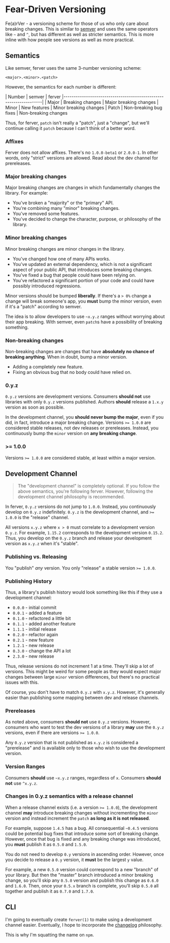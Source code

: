 
# Fear-Driven Versioning

Fe(a)rVer - a versioning scheme for those of us who only care about breaking changes.
This is similar to [semver](http://semver.org) and uses the same operators like
`~` and `^`, but has different as well as stricter semantics.
This is more inline with how people see versions as well as more practical.

## Semantics

Like semver, ferver uses the same 3-number versioning scheme:

```
<major>.<minor>.<patch>
```

However, the semantics for each number is different:

| Number        | semver                  | ferver
|-------------------------------------------------------------------|
| Major         | Breaking changes        | Major breaking changes
| Minor         | New features            | Minor breaking changes
| Patch         | Non-breaking bug fixes  | Non-breaking changes

Thus, for ferver, `patch` isn't really a "patch", just a "change",
but we'll continue calling it `patch` because I can't think of a better word.

### Affixes

Ferver does not allow affixes. There's no `1.0.0-beta1` or `2.0.0-1`.
In other words, only "strict" versions are allowed.
Read about the dev channel for prereleases.

### Major breaking changes

Major breaking changes are changes in which fundamentally changes the library.
For example:

- You've broken a "majority" or the "primary" API.
- You're combining many "minor" breaking changes.
- You've removed some features.
- You've decided to change the character, purpose, or philosophy of the library.

### Minor breaking changes

Minor breaking changes are minor changes in the library.

- You've changed how one of many APIs works.
- You've updated an external dependency,
   which is not a significant aspect of your public API,
   that introduces some breaking changes.
- You've fixed a bug that people could have been relying on.
- You've refactored a significant portion of your code
  and could have possibly introduced regressions.

Minor versions should be bumped __liberally__.
If there's a `> 0%` change a change will break someone's app,
you __must__ bump the minor version, even if it's a "patch" according to semver.

The idea is to allow developers to use `~x.y.z` ranges without worrying
about their app breaking. With semver, even `patch`s have a possibility
of breaking something.

### Non-breaking changes

Non-breaking changes are changes that have __absolutely no chance of breaking anything__.
When in doubt, bump a minor version.

- Adding a completely new feature.
- Fixing an obvious bug that no body could have relied on.

### 0.y.z

`0.y.z` versions are development versions.
Consumers __should not__ use libraries with only `0.y.z` versions published.
Authors __should__ release a `1.x.y` version as soon as possible.

In the development channel, you __should never bump the major__,
even if you did, in fact, introduce a major breaking change.
Versions `>= 1.0.0` are considered stable releases, not dev releases or prereleases.
Instead, you continuously bump the `minor` version on __any breaking change__.

### >= 1.0.0

Versions `>= 1.0.0` are considered stable, at least within a major version.

## Development Channel

> The "development channel" is completely optional.
> If you follow the above semantics, you're following ferver.
> However, following the development channel philosophy is recommended.

In ferver, `0.y.z` versions do not jump to `1.0.0`.
Instead, you continuously develop on `0.y.z` indefinitely.
`0.y.z` is the development channel,
and `>= 1.0.0` is the "release" channel.

All versions `x.y.z` where `x > 0` must correlate to a development version `0.y.z`.
For example, `1.15.2` corresponds to the development version `0.15.2`.
Thus, you develop on the `0.y.z` branch and release your development version
as `x.y.z` when it's "stable".

### Publishing vs. Releasing

You "publish" _any_ version. You only "release" a stable version `>= 1.0.0`.

### Publishing History

Thus, a library's publish history would look something like this if they use
a development channel:

- `0.0.0` - initial commit
- `0.0.1` - added a feature
- `0.1.0` - refactored a little bit
- `0.1.1` - added another feature
- `1.1.1` - initial release
- `0.2.0` - refactor again
- `0.2.1` - new feature
- `1.2.1` - new release
- `0.3.0` - change the API a lot
- `2.3.0` - new release

Thus, release versions do not increment 1 at a time.
They'll skip a lot of versions.
This might be weird for some people as they would expect major changes
between large `minor` version differences,
but there's no practical issues with this.

Of course, you don't have to match `0.y.z` with `x.y.z`.
However, it's generally easier than publishing some mapping between dev
and release channels.

### Prereleases

As noted above, consumers __should not__ use `0.y.z` versions.
However, consumers who want to test the dev versions of a library __may__
use the `0.y.z` versions, even if there are versions `>= 1.0.0`.

Any `0.y.z` version that is not published as `x.y.z` is considered a "prerelease"
and is available only to those who wish to use the development version.

### Version Ranges

Consumers __should__ use `~x.y.z` ranges, regardless of `x`.
Consumers __should not__ use `^x.y.z`.

### Changes in 0.y.z semantics with a release channel

When a release channel exists (i.e. a version `>= 1.0.0`),
the development channel __may__ introduce breaking changes without incrementing
the `minor` version and instead increment the `patch` __as long as it is not released__.

For example, suppose `1.4.5` has a bug.
All consequential `~0.4.5` versions could be potential bug fixes that introduce some sort of breaking change.
However, once that bug is fixed and any breaking change was introduced,
you __must__ publish it as `0.5.0` and `1.5.0`.

You do not need to develop `0.y` versions in ascending order.
However, once you decide to release a `0.y` version,
it __must__ be the largest `y` value.

For example, a new `0.5.0` version could correspond to a new "branch" of your library.
But then the "master" branch introduced a minor breaking change,
so you'll skip any `0.5.0` version and publish this change as `0.6.0` and `1.6.0`.
Then, once your `0.5.x` branch is complete, you'll skip `0.5.0`
all together and publish it as `0.7.0` and `1.7.0`.

## CLI

I'm going to eventually create `ferver(1)` to make using
a development channel easier.
Eventually, I hope to incorporate the [changelog](https://github.com/defunctzombie/changelog)
philosophy.

This is why I'm squatting the name on `npm`.
